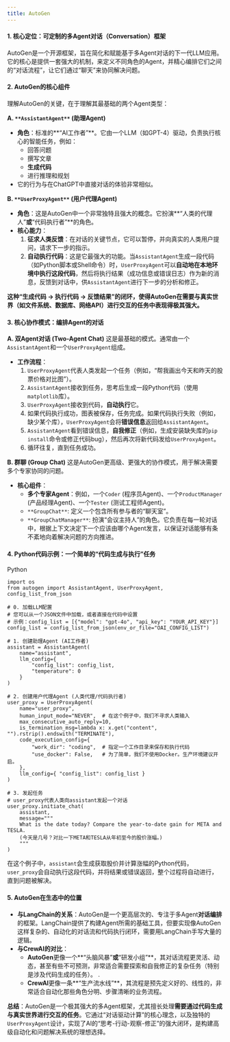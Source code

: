 ```yaml
---
title: AutoGen
---
```


#### **1. 核心定位：可定制的多Agent对话（Conversation）框架**
AutoGen是一个开源框架，旨在简化和赋能基于多Agent对话的下一代LLM应用。它的核心是提供一套强大的机制，来定义不同角色的Agent，并精心编排它们之间的“对话流程”，让它们通过“聊天”来协同解决问题。

#### **2. AutoGen的核心组件**
理解AutoGen的关键，在于理解其最基础的两个Agent类型：

**A. **`**AssistantAgent**`** (助理Agent)**

+ **角色**：标准的**“AI工作者”**。它由一个LLM（如GPT-4）驱动，负责执行核心的智能任务，例如：
    - 回答问题
    - 撰写文章
    - **生成代码**
    - 进行推理和规划
+ 它的行为与在ChatGPT中直接对话的体验非常相似。

**B. **`**UserProxyAgent**`** (用户代理Agent)**

+ **角色**：这是AutoGen中一个非常独特且强大的概念。它扮演**“人类的代理人”**或**“代码执行者”**的角色。
+ **核心能力**：
    1. **征求人类反馈**：在对话的关键节点，它可以暂停，并向真实的人类用户提问，请求下一步的指示。
    2. **自动执行代码**：这是它最强大的功能。当`AssistantAgent`生成一段代码（如Python脚本或Shell命令）时，`UserProxyAgent`可以**自动地在本地环境中执行这段代码**，然后将执行结果（成功信息或错误日志）作为新的消息，反馈到对话中，供`AssistantAgent`进行下一步的分析和修正。

**这种“生成代码 -> 执行代码 -> 反馈结果”的闭环，使得AutoGen在需要与真实世界（如文件系统、数据库、网络API）进行交互的任务中表现得极其强大。**

#### **3. 核心协作模式：编排Agent的对话**
**A. 双Agent对话 (Two-Agent Chat)** 这是最基础的模式。通常由一个`AssistantAgent`和一个`UserProxyAgent`组成。

+ **工作流程**：
    1. `UserProxyAgent`代表人类发起一个任务（例如，“帮我画出今天和昨天的股票价格对比图”）。
    2. `AssistantAgent`接收到任务，思考后生成一段Python代码（使用`matplotlib`库）。
    3. `UserProxyAgent`接收到代码，**自动执行**它。
    4. 如果代码执行成功，图表被保存，任务完成。如果代码执行失败（例如，缺少某个库），`UserProxyAgent`会将**错误信息**返回给`AssistantAgent`。
    5. `AssistantAgent`看到错误信息，**自我修正**（例如，生成安装缺失库的`pip install`命令或修正代码bug），然后再次将新代码发给`UserProxyAgent`。
    6. 循环往复，直到任务成功。

**B. 群聊 (Group Chat)** 这是AutoGen更高级、更强大的协作模式，用于解决需要多个专家协同的问题。

+ **核心组件**：
    - **多个专家Agent**：例如，一个`Coder` (程序员Agent)、一个`ProductManager` (产品经理Agent)、一个`Tester` (测试工程师Agent)。
    - `**GroupChat**`: 定义一个包含所有参与者的“聊天室”。
    - `**GroupChatManager**`: 扮演“会议主持人”的角色。它负责在每一轮对话中，根据上下文决定下一个应该由哪个Agent发言，以保证对话能够有条不紊地向着解决问题的方向推进。

#### **4. Python代码示例：一个简单的“代码生成与执行”任务**
Python

```plain
import os
from autogen import AssistantAgent, UserProxyAgent, config_list_from_json

# 0. 加载LLM配置
# 您可以从一个JSON文件中加载，或者直接在代码中设置
# 示例：config_list = [{"model": "gpt-4o", "api_key": "YOUR_API_KEY"}]
config_list = config_list_from_json(env_or_file="OAI_CONFIG_LIST")

# 1. 创建助理Agent (AI工作者)
assistant = AssistantAgent(
    name="assistant",
    llm_config={
        "config_list": config_list,
        "temperature": 0
    }
)

# 2. 创建用户代理Agent (人类代理/代码执行者)
user_proxy = UserProxyAgent(
    name="user_proxy",
    human_input_mode="NEVER",  # 在这个例子中，我们不寻求人类输入
    max_consecutive_auto_reply=10,
    is_termination_msg=lambda x: x.get("content", "").rstrip().endswith("TERMINATE"),
    code_execution_config={
        "work_dir": "coding",  # 指定一个工作目录来保存和执行代码
        "use_docker": False,   # 为了简单，我们不使用Docker。生产环境建议开启。
    },
    llm_config={ "config_list": config_list }
)

# 3. 发起任务
# user_proxy代表人类向assistant发起一个对话
user_proxy.initiate_chat(
    assistant,
    message="""
    What is the date today? Compare the year-to-date gain for META and TESLA.
    (今天是几号？对比一下META和TESLA从年初至今的股价涨幅。)
    """
)
```

在这个例子中，`assistant`会生成获取股价并计算涨幅的Python代码，`user_proxy`会自动执行这段代码，并将结果或错误返回，整个过程将自动进行，直到问题被解决。

#### **5. AutoGen在生态中的位置**
+ **与LangChain的关系**：AutoGen是一个更高层次的、专注于多Agent**对话编排**的框架。LangChain提供了构建Agent所需的基础工具，但要实现像AutoGen这样复杂的、自动化的对话流和代码执行闭环，需要用LangChain手写大量的逻辑。
+ **与CrewAI的对比**：
    - **AutoGen**更像一个**“头脑风暴”**或**“研发小组”**，其对话流程更灵活、动态，甚至有些不可预测，非常适合需要探索和自我修正的复杂任务（特别是涉及代码生成的任务）。 .
    - **CrewAI**更像一条**“生产流水线”**，其流程是预先定义好的、线性的，非常适合自动化那些角色分明、步骤清晰的业务流程。

**总结**：AutoGen是一个极其强大的多Agent框架，尤其擅长处理**需要通过代码生成与真实世界进行交互的任务**。它通过“对话驱动计算”的核心理念，以及独特的`UserProxyAgent`设计，实现了AI的“思考-行动-观察-修正”的强大闭环，是构建高级自动化和问题解决系统的理想选择。

